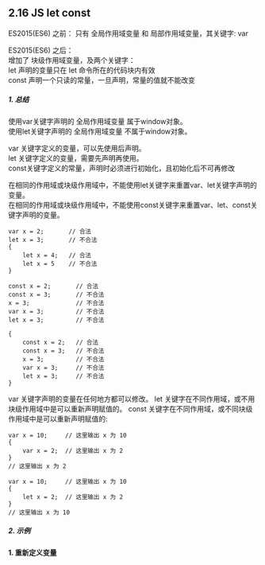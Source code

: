 ## 2.16 JS let const

ES2015(ES6) 之前：
只有 全局作用域变量 和 局部作用域变量，其关键字: var     


ES2015(ES6) 之后：        
增加了 块级作用域变量，及两个关键字：      
let   声明的变量只在 let 命令所在的代码块内有效           
const 声明一个只读的常量，一旦声明，常量的值就不能改变           

##### 1. 总结

使用var关键字声明的 全局作用域变量 属于window对象。     
使用let关键字声明的 全局作用域变量 不属于window对象。       

var  关键字定义的变量，可以先使用后声明。           
let  关键字定义的变量，需要先声明再使用。               
const关键字定义的常量，声明时必须进行初始化，且初始化后不可再修改                


在相同的作用域或块级作用域中，不能使用let关键字来重置var、let关键字声明的变量。        
在相同的作用域或块级作用域中，不能使用const关键字来重置var、let、const关键字声明的变量。           
```
var x = 2;       // 合法
let x = 3;       // 不合法
{
    let x = 4;   // 合法
    let x = 5    // 不合法
}

const x = 2;       // 合法
const x = 3;       // 不合法
x = 3;             // 不合法
var x = 3;         // 不合法
let x = 3;         // 不合法

{
    const x = 2;   // 合法
    const x = 3;   // 不合法
    x = 3;         // 不合法
    var x = 3;     // 不合法
    let x = 3;     // 不合法
}

```

var   关键字声明的变量在任何地方都可以修改。
let   关键字在不同作用域，或不用块级作用域中是可以重新声明赋值的。
const 关键字在不同作用域，或不同块级作用域中是可以重新声明赋值的:

```
var x = 10;     // 这里输出 x 为 10
{ 
    var x = 2;  // 这里输出 x 为 2
}
// 这里输出 x 为 2

var x = 10;     // 这里输出 x 为 10
{ 
    let x = 2;  // 这里输出 x 为 2
}
// 这里输出 x 为 10
```



##### 2. 示例
**1. 重新定义变量**
